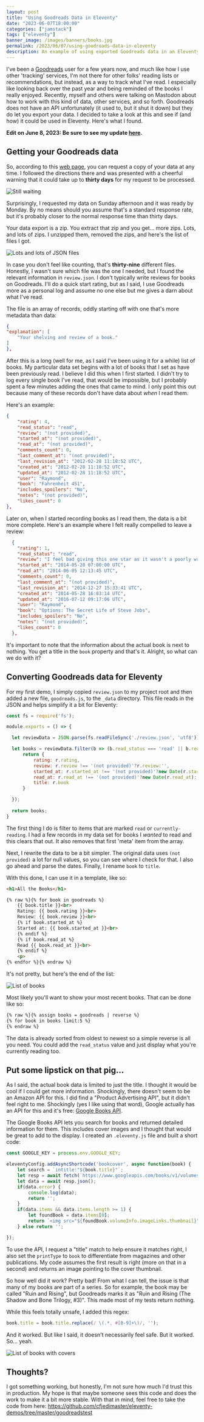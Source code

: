 ```yaml
---
layout: post
title: "Using Goodreads Data in Eleventy"
date: "2023-06-07T18:00:00"
categories: ["jamstack"]
tags: ["eleventy"]
banner_image: /images/banners/books.jpg
permalink: /2023/06/07/using-goodreads-data-in-eleventy
description: An example of using exported Goodreads data in an Eleventy site.
---
```


I've been a [Goodreads](https://www.goodreads.com/) user for a few years now, and much like how I use other 'tracking' services, I'm not there for other folks' reading lists or recommendations, but instead, as a way to track what I've read. I especially like looking back over the past year and being reminded of the books I really enjoyed. Recently, myself and others were talking on Mastodon about how to work with this kind of data, other services, and so forth. Goodreads does not have an API unfortunately (it used to, but it shut it down) but they do let you export your data. I decided to take a look at this and see if (and how) it could be used in Eleventy. Here's what I found.

<strong>Edit on June 8, 2023: Be sure to see my update [here](/2023/06/08/using-goodreads-data-in-eleventy-update).</strong>

## Getting your Goodreads data

So, according to this [web page](https://help.goodreads.com/s/article/How-do-I-get-a-copy-of-my-data-from-Goodreads), you can request a copy of your data at any time. I followed the directions there and was presented with a cheerful warning that it could take up to <strong>thirty days</strong> for my request to be processed. 

<p>
<img src="https://static.raymondcamden.com/images/2023/06/waiting.gif" alt="Still waiting" class="imgborder imgcenter" loading="lazy">
</p>

Surprisingly, I requested my data on Sunday afternoon and it was ready by Monday. By no means should you assume that's a standard response rate, but it's probably closer to the normal response time than thirty days. 

Your data export is a zip. You extract that zip and you get... more zips. Lots, and lots of zips. I unzipped them, removed the zips, and here's the list of files I got.

<p>
<img src="https://static.raymondcamden.com/images/2023/06/files.jpg" alt="Lots and lots of JSON files" class="imgborder imgcenter" loading="lazy">
</p>

In case you don't feel like counting, that's <strong>thirty-nine</strong> different files. Honestly, I wasn't sure which file was the one I needed, but I found the relevant information in `review.json`. I don't typically write reviews for books on Goodreads. I'll do a quick start rating, but as I said, I use Goodreads more as a personal log and assume no one else but me gives a darn about what I've read.

The file is an array of records, oddly starting off with one that's more metadata than data:

```json
{
"explanation": [
	"Your shelving and review of a book."
]
},
```

After this is a long (well for me, as I said I've been using it for a while) list of books. My particular data set begins with a lot of books that I set as have been previously read. I believe I did this when I first started. I didn't try to log every single book I've read, that would be impossible, but I probably spent a few minutes adding the ones that came to mind. I only point this out because many of these records don't have data about *when* I read them. 

Here's an example:

```json
{
	"rating": 4,
	"read_status": "read",
	"review": "(not provided)",
	"started_at": "(not provided)",
	"read_at": "(not provided)",
	"comments_count": 0,
	"last_comment_at": "(not provided)",
	"last_revision_at": "2012-02-28 11:18:52 UTC",
	"created_at": "2012-02-28 11:18:52 UTC",
	"updated_at": "2012-02-28 11:18:52 UTC",
	"user": "Raymond",
	"book": "Fahrenheit 451",
	"includes_spoilers": "No",
	"notes": "(not provided)",
	"likes_count": 0
},
```

Later on, when I started recording books as I read them, the data is a bit more complete. Here's an example where I felt really compelled to leave a review:

```json
  {
    "rating": 1,
    "read_status": "read",
    "review": "I feel bad giving this one star as it wasn't a poorly written book, but I absolutely hated the main character so much I just despised the entire read. Sure, it was funny, but a funny story about an asshole is still a story about an asshole. ",
    "started_at": "2014-05-28 07:00:00 UTC",
    "read_at": "2014-06-05 12:13:45 UTC",
    "comments_count": 0,
    "last_comment_at": "(not provided)",
    "last_revision_at": "2014-12-27 15:33:41 UTC",
    "created_at": "2014-05-28 16:03:14 UTC",
    "updated_at": "2016-07-12 09:17:06 UTC",
    "user": "Raymond",
    "book": "Options: The Secret Life of Steve Jobs",
    "includes_spoilers": "No",
    "notes": "(not provided)",
    "likes_count": 0
  },
  ```

  It's important to note that the information about the actual book is next to nothing. You get a title in the `book` property and that's it. Alright, so what can we do with it?

  ## Converting Goodreads data for Eleventy

  For my first demo, I simply copied `review.json` to my project root and then added a new file, `goodreads.js`, to the `_data` directory. This file reads in the JSON and helps simplify it a bit for Eleventy:

  ```js
  const fs = require('fs');

module.exports = () => {

	let reviewData = JSON.parse(fs.readFileSync('./review.json', 'utf8'));

	let books = reviewData.filter(b => (b.read_status === 'read' || b.read_status === 'currently-reading')).map(r => {
		return {
			rating: r.rating, 
			review: r.review !== '(not provided)'?r.review:'',
			started_at: r.started_at !== '(not provided)'?new Date(r.started_at):'',
			read_at: r.read_at !== '(not provided)'?new Date(r.read_at):'',
			title: r.book
		}

	});
	
	return books;
}
```

The first thing I do is filter to items that are marked `read` or `currently-reading`. I had a few records in my data set for books I *wanted* to read and this clears that out. It also removes that first 'meta' item from the array.

Next, I rewrite the data to be a bit simpler. The original data uses `(not provided)` a lot for null values, so you can see where I check for that. I also go ahead and parse the dates. Finally, I rename `book` to `title`. 

With this done, I can use it in a template, like so:

```html
<h1>All the Books</h1>

{% raw %}{% for book in goodreads %}
	{{ book.title }}<br>
	Rating: {{ book.rating }}<br>
	Review: {{ book.review }}<br>
	{% if book.started_at %}
	Started at: {{ book.started_at }}<br>
	{% endif %}
	{% if book.read_at %}
	Read {{ book.read_at }}<br>
	{% endif %}
	<p>
{% endfor %}{% endraw %}
```

It's not pretty, but here's the end of the list:

<p>
<img src="https://static.raymondcamden.com/images/2023/06/books1.jpg" alt="List of books" class="imgborder imgcenter" loading="lazy">
</p>

Most likely you'll want to show your most recent books. That can be done like so:

```html
{% raw %}{% assign books = goodreads | reverse %}
{% for book in books limit:5 %}
{% endraw %}
```

The data is already sorted from oldest to newest so a simple reverse is all you need. You could add the `read_status` value and just display what you're currently reading too. 

## Put some lipstick on that pig...

As I said, the actual book data is limited to just the title. I thought it would be cool if I could get more information. Shockingly, there doesn't seem to be an Amazon API for this. I did find a "Product Advertising API", but it didn't feel right to me. Shockingly (yes I like using that word), Google actually has an API for this and it's free: [Google Books API](https://developers.google.com/books). 

The Google Books API lets you search for books and returned detailed information for them. This includes cover images and I thought that would be great to add to the display. I created an `.eleventy.js` file and built a short code:

```js
const GOOGLE_KEY = process.env.GOOGLE_KEY;

eleventyConfig.addAsyncShortcode('bookcover', async function(book) {
	let search = `intitle:"${book.title}"`;
	let resp = await fetch(`https://www.googleapis.com/books/v1/volumes?q=${encodeURIComponent(search)}&maxResults=1&printType=books&key=${GOOGLE_KEY}`);
	let data = await resp.json();
	if(data.error) {
		console.log(data);
		return '';
	}
	if(data.items && data.items.length >= 1) {
		let foundBook = data.items[0];
		return `<img src="${foundBook.volumeInfo.imageLinks.thumbnail}">`;
	} else return '';

});
```

To use the API, I request a "title" match to help ensure it matches right, I also set the `printType` to `book` to differentiate from magazines and other publications. My code assumes the first result is right (more on that in a second) and returns an image pointing to the cover thumbnail.

So how well did it work? Pretty bad! From what I can tell, the issue is that many of my books are part of a series. So for example, the book may be called "Ruin and Rising", but Goodreads marks it as "Ruin and Rising (The Shadow and Bone Trilogy, #3)". This made most of my tests return nothing. 

While this feels totally unsafe, I added this regex:

```js
book.title = book.title.replace(/ \(.*, #[0-9]+\)/, ''); 
```

And it worked. But like I said, it doesn't necessarily feel safe. But it worked. So... yeah.

<p>
<img src="https://static.raymondcamden.com/images/2023/06/books2.jpg" alt="List of books with covers" class="imgborder imgcenter" loading="lazy">
</p>

## Thoughts?

I got something working, but honestly, I'm not sure how much I'd trust this in production. My hope is that maybe someone sees this code and does the work to make it a bit more stable. With that in mind, feel free to take the code from here: <https://github.com/cfjedimaster/eleventy-demos/tree/master/goodreadstest>